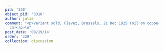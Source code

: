```yaml
---
pid: '330'
object_pid: '3310'
author: julie
comment: "<p>Variant sold, Fievez, Brussels, 21 Dec 1925 (oil on copper, 13 x 17.5
  cm)</p>\n"
post_date: '08/19/14'
order: '329'
collection: discussion
---
```

